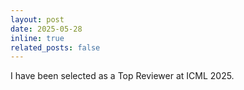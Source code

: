 ```yaml
---
layout: post
date: 2025-05-28
inline: true
related_posts: false
---
```


I have been selected as a Top Reviewer at ICML 2025.
